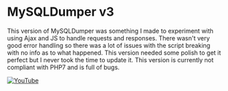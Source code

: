# MySQLDumper v3

This version of MySQLDumper was something I made to experiment with using Ajax and JS to handle requests and responses. There wasn't very good error handling so there was a lot of issues with the script breaking with no info as to what happened. This version needed some polish to get it perfect but I never took the time to update it. This version is currently not compliant with PHP7 and is full of bugs. 

[![YouTube](https://img.youtube.com/vi/7FMtcXtzjrU/maxresdefault.jpg)](https://www.youtube.com/watch?v=7FMtcXtzjrU)
